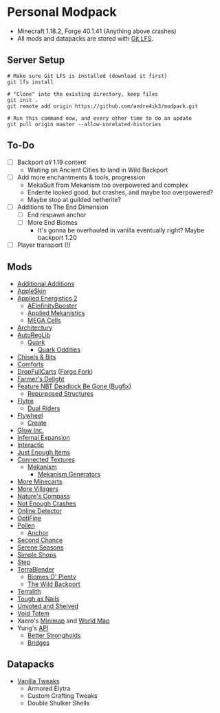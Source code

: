 # Personal Modpack

- Minecraft 1.18.2, Forge 40.1.41 (Anything above crashes)
- All mods and datapacks are stored with [Git LFS](https://git-lfs.github.com).

## Server Setup

```
# Make sure Git LFS is installed (download it first)
git lfs install

# "Clone" into the existing directory, keep files
git init .
git remote add origin https://github.com/andre4ik3/modpack.git

# Run this command now, and every other time to do an update
git pull origin master --allow-unrelated-histories
```

## To-Do

- [ ] Backport _all_ 1.19 content
  - Waiting on Ancient Cities to land in Wild Backport
- [ ] Add more enchantments & tools, progression
  - MekaSuit from Mekanism too overpowered and complex
  - Enderite looked good, but crashes, and maybe too overpowered?
  - Maybe stop at guilded netherite?
- [ ] Additions to The End Dimension
  - [ ] End respawn anchor
  - [ ] More End Biomes
    - It's gonna be overhauled in vanilla eventually right? Maybe backport 1.20
- [ ] Player transport (!)

## Mods

- [Additional Additions](https://www.curseforge.com/minecraft/mc-mods/additional-additions-forge)
- [AppleSkin](https://www.curseforge.com/minecraft/mc-mods/appleskin)
- [Applied Energistics 2](https://www.curseforge.com/minecraft/mc-mods/applied-energistics-2)
  - [AEInfinityBooster](https://www.curseforge.com/minecraft/mc-mods/aeinfinitybooster)
  - [Applied Mekanistics](https://www.curseforge.com/minecraft/mc-mods/applied-mekanistics)
  - [MEGA Cells](https://www.curseforge.com/minecraft/mc-mods/mega-cells)
- [Architectury](https://www.curseforge.com/minecraft/mc-mods/architectury-api)
- [AutoRegLib](https://www.curseforge.com/minecraft/mc-mods/autoreglib)
  - [Quark](https://www.curseforge.com/minecraft/mc-mods/quark)
    - [Quark Oddities](https://www.curseforge.com/minecraft/mc-mods/quark-oddities)
- [Chisels & Bits](https://www.curseforge.com/minecraft/mc-mods/chisels-bits)
- [Comforts](https://www.curseforge.com/minecraft/mc-mods/comforts)
- [DropFullCarts](https://www.curseforge.com/minecraft/mc-mods/dropfullcarts) ([Forge Fork](https://github.com/andre4ik3/DropFullCarts))
- [Farmer's Delight](https://www.curseforge.com/minecraft/mc-mods/farmers-delight)
- [Feature NBT Deadlock Be Gone (Bugfix)](https://www.curseforge.com/minecraft/mc-mods/feature-nbt-deadlock-be-gone)
  - [Repurposed Structures](https://www.curseforge.com/minecraft/mc-mods/repurposed-structures)
- [Flytre](https://www.curseforge.com/minecraft/mc-mods/lib)
  - [Dual Riders](https://www.curseforge.com/minecraft/mc-mods/dual-riders)
- [Flywheel](https://www.curseforge.com/minecraft/mc-mods/flywheel)
  - [Create](https://www.curseforge.com/minecraft/mc-mods/create)
- [Glow Inc.](https://www.curseforge.com/minecraft/mc-mods/glow-inc)
- [Infernal Expansion](https://www.curseforge.com/minecraft/mc-mods/infernal-expansion)
- [Interactic](https://www.curseforge.com/minecraft/mc-mods/interactic)
- [Just Enough Items](https://www.curseforge.com/minecraft/mc-mods/jei)
- [Connected Textures](https://www.curseforge.com/minecraft/mc-mods/ctm)
  - [Mekanism](https://www.curseforge.com/minecraft/mc-mods/mekanism)
    - [Mekanism Generators](https://www.curseforge.com/minecraft/mc-mods/mekanism-generators)
- [More Minecarts](https://www.curseforge.com/minecraft/mc-mods/more-minecarts)
- [More Villagers](https://www.curseforge.com/minecraft/mc-mods/more-villagers)
- [Nature's Compass](https://www.curseforge.com/minecraft/mc-mods/natures-compass)
- [Not Enough Crashes](https://www.curseforge.com/minecraft/mc-mods/not-enough-crashes-forge)
- [Online Detector](https://www.curseforge.com/minecraft/mc-mods/online-detector)
- [OptiFine](https://optifine.net)
- [Pollen](https://www.curseforge.com/minecraft/mc-mods/pollen)
  - [Anchor](https://www.curseforge.com/minecraft/mc-mods/anchor)
- [Second Chance](https://www.curseforge.com/minecraft/mc-mods/second-chance)
- [Serene Seasons](https://www.curseforge.com/minecraft/mc-mods/serene-seasons)
- [Simple Shops](https://www.curseforge.com/minecraft/mc-mods/simple-shops)
- [Step](https://www.curseforge.com/minecraft/mc-mods/step)
- [TerraBlender](https://www.curseforge.com/minecraft/mc-mods/terrablender)
  - [Biomes O' Plenty](https://www.curseforge.com/minecraft/mc-mods/biomes-o-plenty)
  - [The Wild Backport](https://www.curseforge.com/minecraft/mc-mods/the-wild-backport)
- [Terralith](https://www.curseforge.com/minecraft/mc-mods/terralith)
- [Tough as Nails](https://www.curseforge.com/minecraft/mc-mods/tough-as-nails)
- [Unvoted and Shelved](https://www.curseforge.com/minecraft/mc-mods/unvoted-shelved)
- [Void Totem](https://www.curseforge.com/minecraft/mc-mods/voidtotem)
- Xaero's [Minimap](https://www.curseforge.com/minecraft/mc-mods/xaeros-minimap) and [World Map](https://www.curseforge.com/minecraft/mc-mods/xaeros-world-map)
- Yung's [API](https://www.curseforge.com/minecraft/mc-mods/yungs-api)
  - [Better Strongholds](https://www.curseforge.com/minecraft/mc-mods/yungs-better-strongholds)
  - [Bridges](https://www.curseforge.com/minecraft/mc-mods/yungs-bridges)

## Datapacks

- [Vanilla Tweaks](https://vanillatweaks.net)
  - Armored Elytra
  - Custom Crafting Tweaks
  - Double Shulker Shells
